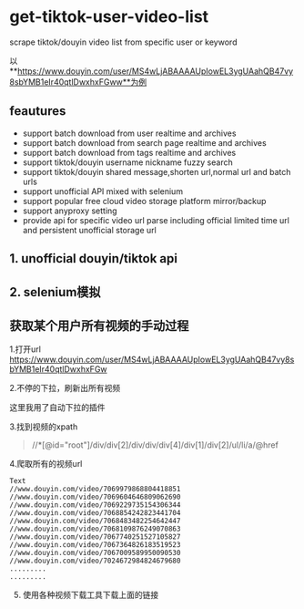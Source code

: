 # get-tiktok-user-video-list
scrape tiktok/douyin video list from specific user or keyword

以**https://www.douyin.com/user/MS4wLjABAAAAUpIowEL3ygUAahQB47vy8sbYMB1eIr40qtlDwxhxFGww**为例

## feautures    

*  support batch download from user realtime and archives
*  support batch download from search page realtime and archives
*  support batch download from tags realtime and archives
*  support  tiktok/douyin username nickname fuzzy search
*  support tiktok/douyin shared message,shorten url,normal url and batch urls
*  support unofficial API mixed with selenium 
*  support popular free cloud video storage platform mirror/backup
*  support anyproxy setting
*  provide api for specific video url parse including official limited time url and persistent unofficial storage url

## 1. unofficial douyin/tiktok api


## 2. selenium模拟


## 获取某个用户所有视频的手动过程

1.打开url
https://www.douyin.com/user/MS4wLjABAAAAUpIowEL3ygUAahQB47vy8sbYMB1eIr40qtlDwxhxFGw

2.不停的下拉，刷新出所有视频

这里我用了自动下拉的插件

3.找到视频的xpath    

>//*[@id="root"]/div/div[2]/div/div/div[4]/div[1]/div[2]/ul/li/a/@href

4.爬取所有的视频url
```
Text
//www.douyin.com/video/7069979868804418851
//www.douyin.com/video/7069604646809062690
//www.douyin.com/video/7069229735154306344
//www.douyin.com/video/7068854242823441704
//www.douyin.com/video/7068483482254642447
//www.douyin.com/video/7068109876249070863
//www.douyin.com/video/7067740251527105827
//www.douyin.com/video/7067364826183519523
//www.douyin.com/video/7067009589950090530
//www.douyin.com/video/7024672984824679680
.........
.........
```
5. 使用各种视频下载工具下载上面的链接

